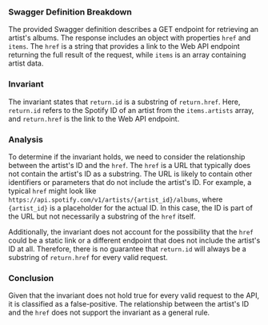 ### Swagger Definition Breakdown
The provided Swagger definition describes a GET endpoint for retrieving an artist's albums. The response includes an object with properties `href` and `items`. The `href` is a string that provides a link to the Web API endpoint returning the full result of the request, while `items` is an array containing artist data.

### Invariant
The invariant states that `return.id` is a substring of `return.href`. Here, `return.id` refers to the Spotify ID of an artist from the `items.artists` array, and `return.href` is the link to the Web API endpoint.

### Analysis
To determine if the invariant holds, we need to consider the relationship between the artist's ID and the `href`. The `href` is a URL that typically does not contain the artist's ID as a substring. The URL is likely to contain other identifiers or parameters that do not include the artist's ID. For example, a typical `href` might look like `https://api.spotify.com/v1/artists/{artist_id}/albums`, where `{artist_id}` is a placeholder for the actual ID. In this case, the ID is part of the URL but not necessarily a substring of the `href` itself.

Additionally, the invariant does not account for the possibility that the `href` could be a static link or a different endpoint that does not include the artist's ID at all. Therefore, there is no guarantee that `return.id` will always be a substring of `return.href` for every valid request.

### Conclusion
Given that the invariant does not hold true for every valid request to the API, it is classified as a false-positive. The relationship between the artist's ID and the `href` does not support the invariant as a general rule.
